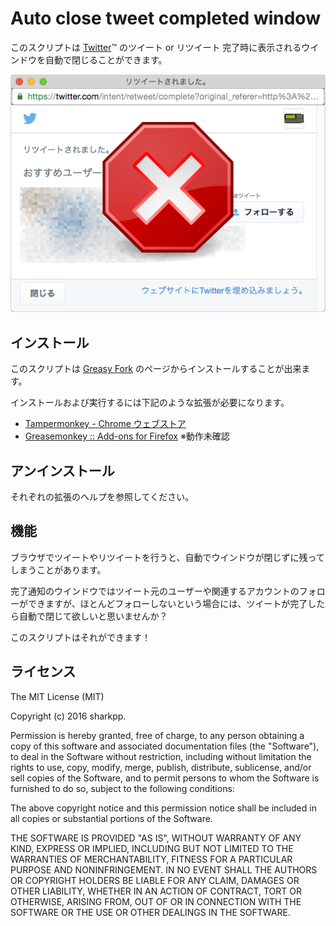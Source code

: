 # Auto close tweet completed window

このスクリプトは [Twitter](https://twitter.com/)™ のツイート or リツイート 完了時に表示されるウインドウを自動で閉じることができます。

![ロゴ](https://raw.githubusercontent.com/sharkpp-userscripts/auto-close-tweet-completed-window/master/img/logo.png)

## インストール

このスクリプトは [Greasy Fork](https://greasyfork.org/ja/scripts/24172-auto-close-tweet-completed-window) のページからインストールすることが出来ます。

インストールおよび実行するには下記のような拡張が必要になります。

* [Tampermonkey - Chrome ウェブストア](https://chrome.google.com/webstore/detail/tampermonkey/dhdgffkkebhmkfjojejmpbldmpobfkfo?hl=ja)
* [Greasemonkey :: Add-ons for Firefox](https://addons.mozilla.org/ja/firefox/addon/greasemonkey/) ※動作未確認

## アンインストール

それぞれの拡張のヘルプを参照してください。

## 機能

ブラウザでツイートやリツイートを行うと、自動でウインドウが閉じずに残ってしまうことがあります。

完了通知のウインドウではツイート元のユーザーや関連するアカウントのフォローができますが、ほとんどフォローしないという場合には、ツイートが完了したら自動で閉じて欲しいと思いませんか？

このスクリプトはそれができます！

## ライセンス

The MIT License (MIT)

Copyright (c) 2016 sharkpp.

Permission is hereby granted, free of charge, to any person obtaining a copy
of this software and associated documentation files (the "Software"), to deal
in the Software without restriction, including without limitation the rights
to use, copy, modify, merge, publish, distribute, sublicense, and/or sell
copies of the Software, and to permit persons to whom the Software is
furnished to do so, subject to the following conditions:

The above copyright notice and this permission notice shall be included in
all copies or substantial portions of the Software.

THE SOFTWARE IS PROVIDED "AS IS", WITHOUT WARRANTY OF ANY KIND, EXPRESS OR
IMPLIED, INCLUDING BUT NOT LIMITED TO THE WARRANTIES OF MERCHANTABILITY,
FITNESS FOR A PARTICULAR PURPOSE AND NONINFRINGEMENT. IN NO EVENT SHALL THE
AUTHORS OR COPYRIGHT HOLDERS BE LIABLE FOR ANY CLAIM, DAMAGES OR OTHER
LIABILITY, WHETHER IN AN ACTION OF CONTRACT, TORT OR OTHERWISE, ARISING FROM,
OUT OF OR IN CONNECTION WITH THE SOFTWARE OR THE USE OR OTHER DEALINGS IN
THE SOFTWARE.
